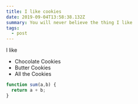 ```yaml
---
title: I like cookies
date: 2019-09-04T13:58:38.132Z
summary: You will never believe the thing I like
tags:
  - post
---
```

I like

* Chocolate Cookies
* Butter Cookies
* All the Cookies


```javascript
function sum(a,b) {
  return a + b;
}
```

